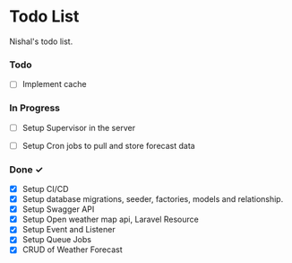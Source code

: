 # Todo List

Nishal's todo list.


### Todo

- [ ] Implement cache


### In Progress

- [ ] Setup Supervisor in the server
- [ ] Setup Cron jobs to pull and store forecast data


### Done ✓

- [X] Setup CI/CD
- [X] Setup database migrations, seeder, factories, models and relationship.
- [X] Setup Swagger API
- [X] Setup Open weather map api, Laravel Resource
- [X] Setup Event and Listener
- [X] Setup Queue Jobs
- [X] CRUD of Weather Forecast

